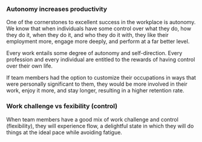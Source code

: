 ### Autonomy increases productivity 

One of the cornerstones to excellent success in the workplace is autonomy. We know that when individuals have some control over what they do, how they do it, when they do it, and who they do it with, they like their employment more, engage more deeply, and perform at a far better level.

Every work entails some degree of autonomy and self-direction. Every profession and every individual are entitled to the rewards of having control over their own life.

If team members had the option to customize their occupations in ways that were personally significant to them, they would be more involved in their work, enjoy it more, and stay longer, resulting in a higher retention rate.


### Work challenge vs fexibility (control) 

When team members have a good mix of work challenge and control (flexibility), they will experience flow, a delightful state in which they will do things at the ideal pace while avoiding fatigue.
